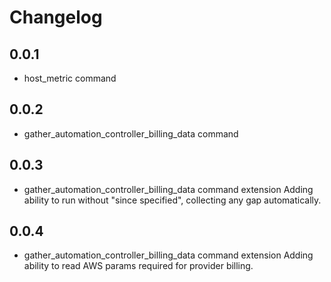 # Changelog

## 0.0.1

- host_metric command

## 0.0.2

- gather_automation_controller_billing_data command

## 0.0.3

- gather_automation_controller_billing_data command extension
  Adding ability to run without "since specified", collecting any
  gap automatically.

## 0.0.4

- gather_automation_controller_billing_data command extension
  Adding ability to read AWS params required for provider billing.
